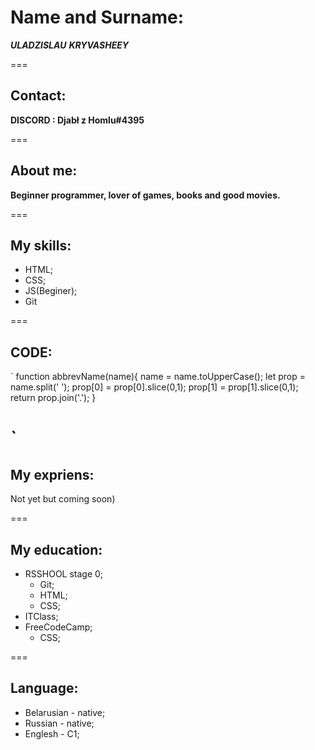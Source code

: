 # Name and Surname:

 ***ULADZISLAU***
 ***KRYVASHEEY***

===

## Contact:

  **DISCORD : Djabł z Homlu#4395**

===

## About me:

  **Beginner programmer, lover of games, books and good movies.**

===

## My skills:

  + HTML;
  + CSS;
  + JS(Beginer);
  + Git
  
===

## CODE:

`
 function abbrevName(name){
     name = name.toUpperCase();
     let prop = name.split(' ');
     prop[0] = prop[0].slice(0,1);
     prop[1] = prop[1].slice(0,1);
     return prop.join('.'); 
 }

`
===

## My expriens:

  Not yet but coming soon)

===

## My education:
 + RSSHOOL stage 0;
   - Git;
   - HTML;
   - CSS;
 + ITClass;
 + FreeCodeCamp;
   - CSS;
  
===

## Language:

 * Belarusian - native;
 * Russian - native;
 * Englesh - C1;
   

